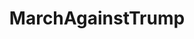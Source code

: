 ---
title: MarchAgainstTrump
crosslinks:
- The_Donald
- politics
- EnoughTrumpSpam
- news
- TrumpInvestigation
- esist
- worldnews
- PoliticalHumor
- conspiracy
- AskTrumpSupporters
- ShitPoliticsSays
- pinkfloyd
- NeutralPolitics
- AskReddit
- AskThe_Donald
- BannedFromThe_Donald
- shitpost
- Drama
---